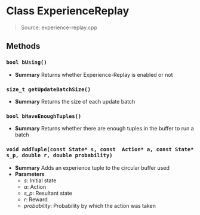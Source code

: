 # Class ExperienceReplay
> Source: experience-replay.cpp
## Methods
### ``bool bUsing()``
* **Summary**
  Returns whether Experience-Replay is enabled or not
### ``size_t getUpdateBatchSize()``
* **Summary**
  Returns the size of each update batch
### ``bool bHaveEnoughTuples()``
* **Summary**
  Returns whether there are enough tuples in the buffer to run a batch
### ``void addTuple(const State* s, const  Action* a, const State* s_p, double r, double probability)``
* **Summary**
  Adds an experience tuple to the circular buffer used
* **Parameters**
  * _s_: Initial state
  * _a_: Action
  * _s_p_: Resultant state
  * _r_: Reward
  * _probability_: Probability by which the action was taken

